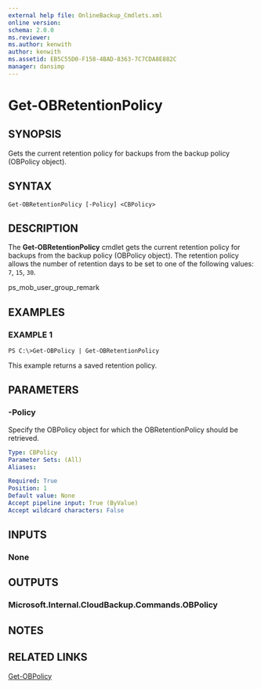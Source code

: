 ```yaml
---
external help file: OnlineBackup_Cmdlets.xml
online version: 
schema: 2.0.0
ms.reviewer:
ms.author: kenwith
author: kenwith
ms.assetid: EB5C55D0-F158-4BAD-8363-7C7CDA8E882C
manager: dansimp
---
```


# Get-OBRetentionPolicy

## SYNOPSIS
Gets the current retention policy for backups from the backup policy (OBPolicy object).

## SYNTAX

```
Get-OBRetentionPolicy [-Policy] <CBPolicy>
```

## DESCRIPTION
The **Get-OBRetentionPolicy** cmdlet gets the current retention policy for backups from the backup policy (OBPolicy object).
The retention policy allows the number of retention days to be set to one of the following values: `7`, `15`, `30`.

ps_mob_user_group_remark

## EXAMPLES

### EXAMPLE 1
```
PS C:\>Get-OBPolicy | Get-OBRetentionPolicy
```

This example returns a saved retention policy.

## PARAMETERS

### -Policy
Specify the OBPolicy object for which the OBRetentionPolicy should be retrieved.

```yaml
Type: CBPolicy
Parameter Sets: (All)
Aliases: 

Required: True
Position: 1
Default value: None
Accept pipeline input: True (ByValue)
Accept wildcard characters: False
```

## INPUTS

### None

## OUTPUTS

### Microsoft.Internal.CloudBackup.Commands.OBPolicy

## NOTES

## RELATED LINKS

[Get-OBPolicy](./Get-OBPolicy.md)

